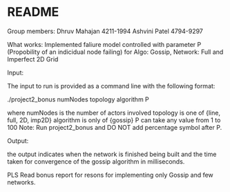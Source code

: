 # README #
Group members:
Dhruv Mahajan 4211-1994
Ashvini Patel 4794-9297

What works: Implemented faliure model controlled with parameter P (Propobility of an indicidual node failing)
for
Algo: Gossip,
Network: Full and Imperfect 2D Grid

Input: 

The input to run is provided as a command line with the following format:

./project2_bonus numNodes topology algorithm P

where numNodes is the number of actors involved
      topology is one of {line, full, 2D, imp2D}
      algorithm is only of {gossip}
      P can take any value from 1 to 100
      Note: Run project2_bonus and DO NOT add percentage symbol after P. 



Output:

the output indicates when the network is finished being built and the time taken for convergence of the gossip algorithm in milliseconds.



PLS Read bonus report for resons for implementing only Gossip and few networks. 